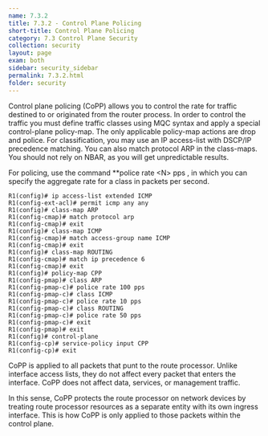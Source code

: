 ```yaml
---
name: 7.3.2
title: 7.3.2 - Control Plane Policing
short-title: Control Plane Policing
category: 7.3 Control Plane Security
collection: security
layout: page
exam: both
sidebar: security_sidebar
permalink: 7.3.2.html
folder: security
---
```


Control plane policing (CoPP) allows you to control the rate for traffic destined to or originated from the router process. In order to control the traffic you must define traffic classes using MQC syntax and apply a special control-plane policy-map. The only applicable policy-map actions are drop and police. For classification, you may use an IP access-list with DSCP/IP precedence matching. You can also match protocol ARP in the class-maps. You should not rely on NBAR, as you will get unpredictable results.

For policing, use the command **police rate \<N\> pps , in which you can specify the aggregate rate for a class in packets per second.

```
R1(config)# ip access-list extended ICMP
R1(config-ext-acl)# permit icmp any any
R1(config)# class-map ARP
R1(config-cmap)# match protocol arp
R1(config-cmap)# exit
R1(config)# class-map ICMP
R1(config-cmap)# match access-group name ICMP
R1(config-cmap)# exit
R1(config)# class-map ROUTING
R1(config-cmap)# match ip precedence 6
R1(config-cmap)# exit
R1(config)# policy-map CPP
R1(config-pmap)# class ARP
R1(config-pmap-c)# police rate 100 pps
R1(config-pmap-c)# class ICMP
R1(config-pmap-c)# police rate 10 pps
R1(config-pmap-c)# class ROUTING
R1(config-pmap-c)# police rate 50 pps
R1(config-pmap-c)# exit
R1(config-pmap)# exit
R1(config)# control-plane
R1(config-cp)# service-policy input CPP
R1(config-cp)# exit
```

CoPP is applied to all packets that punt to the route processor. Unlike interface access lists, they do not affect every packet that enters the interface. CoPP does not affect data, services, or management traffic.

In this sense, CoPP protects the route processor on network devices by treating route processor resources as a separate entity with its own ingress interface. This is how CoPP is only applied to those packets within the control plane.